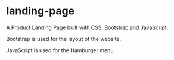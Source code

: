 # landing-page

A Product Landing Page built with CSS, Bootstrap and JavaScript.

Bootstrap is used for the layout of the website.

JavaScript is used for the Hamburger menu.
